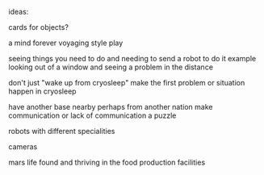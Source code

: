 ideas:

cards for objects?

a mind forever voyaging style play

seeing things you need to do and needing to send a robot to do it
example looking out of a window and seeing a problem in the distance


don't just "wake up from cryosleep" make the first problem or situation happen in cryosleep

have another base nearby perhaps from another nation
make communication or lack of communication a puzzle

robots with different specialities

cameras

mars life found and thriving in the food production facilities


